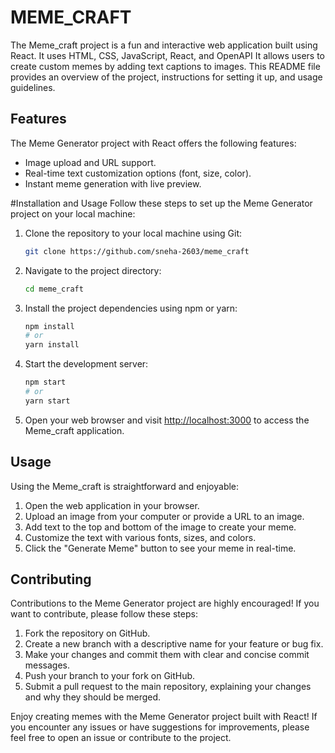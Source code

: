 ﻿# MEME_CRAFT

The Meme_craft project is a fun and interactive web application built using React.
It uses HTML, CSS, JavaScript, React, and OpenAPI It allows users to create custom memes by adding text captions to images. This README file provides an overview of the project, instructions for setting it up, and usage guidelines.

## Features

The Meme Generator project with React offers the following features:

- Image upload and URL support.
- Real-time text customization options (font, size, color).
- Instant meme generation with live preview.

#Installation and Usage
Follow these steps to set up the Meme Generator project on your local machine:

1. Clone the repository to your local machine using Git:

   ```bash
   git clone https://github.com/sneha-2603/meme_craft
   ```

2. Navigate to the project directory:

   ```bash
   cd meme_craft
   ```

3. Install the project dependencies using npm or yarn:

   ```bash
   npm install
   # or
   yarn install
   ```

4. Start the development server:

   ```bash
   npm start
   # or
   yarn start
   ```

5. Open your web browser and visit [http://localhost:3000](http://localhost:3000) to access the Meme_craft application.

## Usage

Using the Meme_craft is straightforward and enjoyable:

1. Open the web application in your browser.
2. Upload an image from your computer or provide a URL to an image.
3. Add text to the top and bottom of the image to create your meme.
4. Customize the text with various fonts, sizes, and colors.
5. Click the "Generate Meme" button to see your meme in real-time.


## Contributing

Contributions to the Meme Generator project are highly encouraged! If you want to contribute, please follow these steps:

1. Fork the repository on GitHub.
2. Create a new branch with a descriptive name for your feature or bug fix.
3. Make your changes and commit them with clear and concise commit messages.
4. Push your branch to your fork on GitHub.
5. Submit a pull request to the main repository, explaining your changes and why they should be merged.


Enjoy creating memes with the Meme Generator project built with React! If you encounter any issues or have suggestions for improvements, please feel free to open an issue or contribute to the project.
